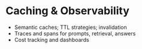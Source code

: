 # Caching & Observability
- Semantic caches; TTL strategies; invalidation
- Traces and spans for prompts, retrieval, answers
- Cost tracking and dashboards
